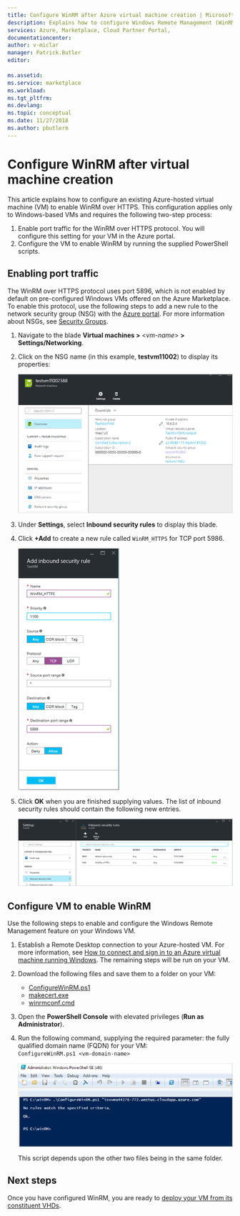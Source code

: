 ```yaml
---
title: Configure WinRM after Azure virtual machine creation | Microsoft Docs
description: Explains how to configure Windows Remote Management (WinRM) after the creation of an Azure-hosted virtual machine.
services: Azure, Marketplace, Cloud Partner Portal, 
documentationcenter:
author: v-miclar
manager: Patrick.Butler  
editor:

ms.assetid: 
ms.service: marketplace
ms.workload: 
ms.tgt_pltfrm: 
ms.devlang: 
ms.topic: conceptual
ms.date: 11/27/2018
ms.author: pbutlerm
---
```


# Configure WinRM after virtual machine creation

This article explains how to configure an existing Azure-hosted virtual machine (VM) to enable WinRM over HTTPS.  This configuration applies only to Windows-based VMs and requires the following two-step process:

1. Enable port traffic for the WinRM over HTTPS protocol.  You will configure this setting for your VM in the Azure portal.
2. Configure the VM to enable WinRM by running the supplied PowerShell scripts.


## Enabling port traffic

The WinRM over HTTPS protocol uses port 5896, which is not enabled by default on pre-configured Windows VMs offered on the Azure Marketplace. To enable this protocol, use the following steps to add a new rule to the network security group (NSG) with the [Azure portal](https://portal.azure.com).  For more information about NSGs, see [Security Groups](https://docs.microsoft.com/azure/virtual-network/security-overview).

1.	Navigate to the blade **Virtual machines >**  <*vm-name*>  **> Settings/Networking**.
2.	Click on the NSG name (in this example, **testvm11002**) to display its properties:

    ![Network security group properties](./media/nsg-properties.png)
 
3. Under **Settings**, select **Inbound security rules** to display this blade.
4. Click **+Add** to create a new rule called `WinRM_HTTPS` for TCP port 5986.

    ![Add inbound network security rule](./media/nsg-new-rule.png)

5. Click **OK** when you are finished supplying values.  The list of inbound security rules should contain the following new entries.

    ![Listing of inbound network security rules](./media/nsg-new-inbound-listing.png)


## Configure VM to enable WinRM 

Use the following steps to enable and configure the Windows Remote Management feature on your Windows VM.   

1. Establish a Remote Desktop connection to your Azure-hosted VM.  For more information, see [How to connect and sign in to an Azure virtual machine running Windows](https://docs.microsoft.com/azure/virtual-machines/windows/connect-logon).  The remaining steps will be run on your VM.
2. Download the following files and save them to a folder on your VM:
    - [ConfigureWinRM.ps1](https://raw.githubusercontent.com/Azure/azure-quickstart-templates/master/201-vm-winrm-windows/ConfigureWinRM.ps1)
    - [makecert.exe](https://raw.githubusercontent.com/Azure/azure-quickstart-templates/master/201-vm-winrm-windows/makecert.exe)
    - [winrmconf.cmd](https://raw.githubusercontent.com/Azure/azure-quickstart-templates/master/201-vm-winrm-windows/winrmconf.cmd)
3. Open the **PowerShell Console** with elevated privileges (**Run as Administrator**). 
4. Run the following command, supplying the required parameter: the fully qualified domain name (FQDN) for your VM: <br/>
   `ConfigureWinRM.ps1 <vm-domain-name>`

    ![Powershell configuration script 1](./media/powershell-file1.png)

    This script depends upon the other two files being in the same folder.


## Next steps

Once you have configured WinRM, you are ready to [deploy your VM from its constituent VHDs](./cpp-deploy-vm-vhd.md).
